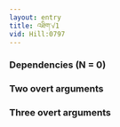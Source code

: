 ```yaml
---
layout: entry
title: འཐིག་√1
vid: Hill:0797
---
```

### Dependencies (N = 0)


### Two overt arguments


### Three overt arguments
